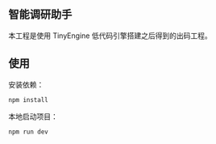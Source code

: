 ## 智能调研助手

本工程是使用 TinyEngine 低代码引擎搭建之后得到的出码工程。

## 使用

安装依赖：

```bash
npm install
```

本地启动项目：

```bash
npm run dev
```
